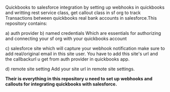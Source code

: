 Quickbooks to salesforce integration by setting up webhooks in quickbooks and writting rest service class, get callout class in sf org to track Transactions between quickbooks real bank accounts in salesforce.This repository contains:

a) auth provider
b) named credentials
Which are essentials for authorizing and connecting your sf org with your quickbooks account

c) salesforce site 
which will capture your webhook notification make sure to add real/original email in this site user.
You have to add this site's url and the callbackurl u get from auth provider in quickbooks app.

d) remote site setting 
Add your site url in remote site settings.

**Their is everything in this repository u need to set up webhooks and callouts for integrating quickbooks with salesforce.**


